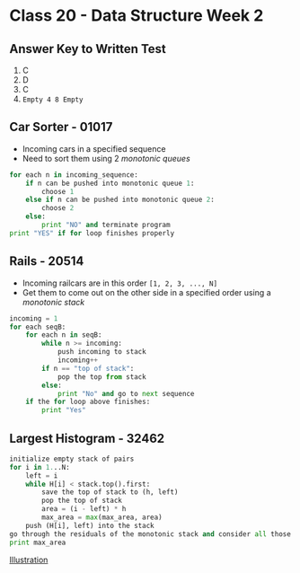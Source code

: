 # Class 20 - Data Structure Week 2
## Answer Key to Written Test
1. C
2. D
3. C
4. `Empty 4 8 Empty`

## Car Sorter - 01017
- Incoming cars in a specified sequence
- Need to sort them using 2 *monotonic queues*
```python
for each n in incoming_sequence:
    if n can be pushed into monotonic queue 1:
        choose 1
    else if n can be pushed into monotonic queue 2:
        choose 2
    else:
        print "NO" and terminate program
print "YES" if for loop finishes properly
```

## Rails - 20514
- Incoming railcars are in this order `[1, 2, 3, ..., N]`
- Get them to come out on the other side in a specified order using a *monotonic stack*
``` python
incoming = 1
for each seqB:
    for each n in seqB:
        while n >= incoming:
            push incoming to stack
            incoming++
        if n == "top of stack":
            pop the top from stack
        else:
            print "No" and go to next sequence
    if the for loop above finishes:
        print "Yes"
```
## Largest Histogram - 32462
```python
initialize empty stack of pairs
for i in 1...N:
    left = i
    while H[i] < stack.top().first:
        save the top of stack to (h, left) 
        pop the top of stack
        area = (i - left) * h
        max_area = max(max_area, area)
    push (H[i], left) into the stack
go through the residuals of the monotonic stack and consider all those rectangles too
print max_area        
```
[Illustration](https://youtu.be/MIY6c1Y8X1A)
